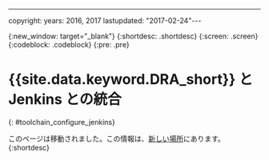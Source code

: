 ---

copyright:
  years: 2016, 2017
lastupdated: "2017-02-24"---

{:new_window: target="_blank"}
{:shortdesc: .shortdesc}
{:screen: .screen}
{:codeblock: .codeblock}
{:pre: .pre}

# {{site.data.keyword.DRA_short}} と Jenkins との統合
{: #toolchain_configure_jenkins}

このページは移動されました。この情報は、[新しい場所](/docs/services/DevOpsInsights/about_risk.html)にあります。
{:shortdesc}

